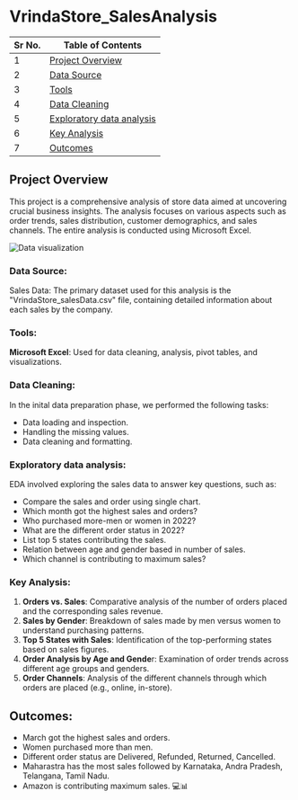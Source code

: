 # VrindaStore_SalesAnalysis

| Sr No. |  Table of Contents |
|-------- |--------------------|
| 1 |  [Project Overview](#project-overview) |
| 2 | [Data Source](#data-source) |
| 3 | [Tools](#tools) |
| 4 | [Data Cleaning](#data-cleaning) |
| 5 | [Exploratory data analysis](#exploratory-data-analysis) |
| 6 | [Key Analysis](#key-analysis) |
| 7 | [Outcomes](#outcomes) |

## Project Overview

This project is a comprehensive analysis of store data aimed at uncovering crucial business insights. The analysis focuses on various aspects such as order trends, sales distribution, customer demographics, and sales channels. The entire analysis is conducted using Microsoft Excel.

![Data visualization](https://github.com/user-attachments/assets/b8b4230c-a32e-4c91-bb6f-75993393f757)

### Data Source:
Sales Data: The primary dataset used for this analysis is the "VrindaStore_salesData.csv" file, containing detailed information about each sales by the company.

### Tools:

**Microsoft Excel**: Used for data cleaning, analysis, pivot tables, and visualizations.

### Data Cleaning:

In the inital data preparation phase, we performed the following tasks:
- Data loading and inspection.
- Handling the missing values.
- Data cleaning and formatting.

### Exploratory data analysis:
EDA involved exploring the sales data to answer key questions, such as:
- Compare the sales and order using single chart.
- Which month got the highest sales and orders?
- Who purchased more-men or women in 2022?
- What are the different order status in 2022?
- List top 5 states contributing the sales.
- Relation between age and gender based in number of sales.
- Which channel is contributing to maximum sales?

### Key Analysis:

1. **Orders vs. Sales**: Comparative analysis of the number of orders placed and the corresponding sales revenue.
2. **Sales by Gender**: Breakdown of sales made by men versus women to understand purchasing patterns.
3. **Top 5 States with Sales**: Identification of the top-performing states based on sales figures.
4. **Order Analysis by Age and Gende**r: Examination of order trends across different age groups and genders.
5. **Order Channels**: Analysis of the different channels through which orders are placed (e.g., online, in-store).

## Outcomes:
- March got the highest sales and orders.
- Women purchased more than men.
- Different order status are Delivered, Refunded, Returned, Cancelled.
- Maharastra has the most sales followed by Karnataka, Andra Pradesh, Telangana, Tamil Nadu.
- Amazon is contributing maximum sales.
💻📊
